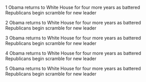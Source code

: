 1 Obama returns to White House for four more years as battered Republicans begin scramble for new leader

2 Obama returns to White House for four more years as battered Republicans begin scramble for new leader

3 Obama returns to White House for four more years as battered Republicans begin scramble for new leader

4 Obama returns to White House for four more years as battered Republicans begin scramble for new leader

5 Obama returns to White House for four more years as battered Republicans begin scramble for new leader